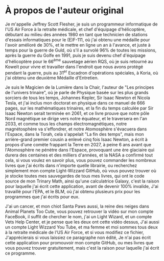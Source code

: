 # À propos de l'auteur original

Je m'appelle Jeffrey Scott Flesher, je suis un programmeur informatique de l'US Air Force à la retraite médicale,
et chef d'équipage d'hélicoptère,
débutant au milieu des années 1980 en tant que technicien de stations d'essais informatiques pour le (E)F-111,
où j'ai obtenu une médaille pour l'avoir amélioré de 30%,
et le mettre en ligne un an à l'avance,
et juste à temps pour la guerre de Guld,
où s'il a survolé 96% de toutes les missions,
après la guerre du Golfe en 1991,
puis je suis devenu chef d'équipage d'hélicoptère pour le 66<sup>ème</sup> sauvetage aérien RQS,
où je suis retourné au Koweït pour vivre et travailler dans l'endroit que nous avons protégé pendant la guerre,
puis au 31<sup>er</sup> Escadron d'opérations spéciales,
à Koria, où j'ai obtenu une deuxième Médaille d'Entretien.

Je suis le Magicien de la Lumière dans la Chair,
l'auteur de "Les principes de l'univers trinaire",
où je parle de Physique basée sur les plus grands sorciers de tous les temps,
Johannes Kepler, Sir Isaac Newton et Nicola Tesla,
et j'ai inclus mon doctorat en physique dans ce manuel de 666 pages,
sur les mathématiques trinaires, et la fin du temps calculée par Sir Isaac Newton serait terminée en 2061,
et ce livre prouve que notre pôle Nord magnétique se dirige vers notre équateur,
et le traversera en l'an 2033,
et comme tous les champs électromagnétiques,
notre magnétosphère va s'effondrer,
et notre Atomosphère s'évacuera dans l'Espace,
dans la Torah, cela s'appelait "La fin des temps",
mais mon arrière-grand premier cousin a enlevé cinq fois Isaac Newton,
a écrit à propos d'une comète frappant la Terre en 2027,
à peine 6 ans avant que l'Atomosphère ne pénètre dans l'Espace,
provoquant une ère glaciaire qui durera des centaines et des milliers d'années,
et la NASA a confirmé tout cela,
si vous voulez en savoir plus,
vous pouvez commander les nombreux livres que j'ai écrits dans n'importe quelle librairie,
ou recherchez simplement mon compte Light-Wizzard GitHub,
où vous pouvez trouver où je stocke toutes mes sauvegardes de tous mes livres,
qui ont le code source de mon Trinary Math,
ainsi qu'une calculatrice Galaxy,
c'est la raison pour laquelle j'ai écrit cette application,
avant de devenir 100% invalide,
J'ai travaillé pour l'EPA, et le BLM,
où j'ai obtenu plusieurs prix pour les programmes que j'ai écrits pour eux.

J'ai un cancer, et mon chiot Santa Paws aussi,
la reine des neiges dans Animal Planets Too Cute,
vous pouvez retrouver la vidéo sur mon compte FaceBook,
il suffit de chercher le nom, j'ai un Light Wizard,
et un compte Vets Help Center,
et je pense que les deux ont cette vidéo dessus,
J'ai aussi un compte Light Wizzard You Tube,
et ma femme et moi sommes tous deux à la retraite médicale de l'US Air Force,
et si vous modifiez ce fichier,
J'apprécierais si vous laissiez ce paragraphe non édité,
Je n'ai pas écrit cette application pour promouvoir mon compte GitHub,
ou mes livres que vous pouvez trouver gratuitement,
mais c'est la raison pour laquelle j'ai écrit ce programme.